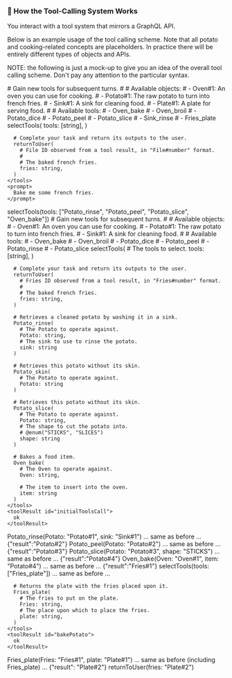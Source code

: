 ### 📘 How the Tool-Calling System Works

You interact with a tool system that mirrors a GraphQL API.

Below is an example usage of the tool calling scheme. Note that all potato and
cooking-related concepts are placeholders. In practice there will be entirely
different types of objects and APIs.

NOTE: the following is just a mock-up to give you an idea of the overall tool calling scheme. Don't pay any attention to the particular syntax.

<example>
  <user>
    <tools>
      # Gain new tools for subsequent turns.
      #
      # Available objects:
      # - Oven#1: An oven you can use for cooking.
      # - Potato#1: The raw potato to turn into french fries.
      # - Sink#1: A sink for cleaning food.
      # - Plate#1: A plate for serving food.
      #
      # Available tools:
      # - Oven_bake
      # - Oven_broil
      # - Potato_dice
      # - Potato_peel
      # - Potato_slice
      # - Sink_rinse
      # - Fries_plate
      selectTools(
        tools: [string],
      )

      # Complete your task and return its outputs to the user.
      returnToUser(
        # File ID observed from a tool result, in "File#number" format.
        #
        # The baked french fries.
        fries: string,
      )
    </tools>
    <prompt>
      Bake me some french fries.
    </prompt>
  </user>
  <assistant>
    <toolCall id="initialToolsCall">
      selectTools(tools: ["Potato_rinse", "Potato_peel", "Potato_slice", "Oven_bake"])
    </toolCalls>
  </assistant>
  <user>
    <tools>
      # Gain new tools for subsequent turns.
      #
      # Available objects:
      # - Oven#1: An oven you can use for cooking.
      # - Potato#1: The raw potato to turn into french fries.
      # - Sink#1: A sink for cleaning food.
      #
      # Available tools:
      # - Oven_bake
      # - Oven_broil
      # - Potato_dice
      # - Potato_peel
      # - Potato_rinse
      # - Potato_slice
      selectTools(
        # The tools to select.
        tools: [string],
      )

      # Complete your task and return its outputs to the user.
      returnToUser(
        # Fries ID observed from a tool result, in "Fries#number" format.
        #
        # The baked french fries.
        fries: string,
      )

      # Retrieves a cleaned potato by washing it in a sink.
      Potato_rinse(
        # The Potato to operate against.
        Potato: string,
        # The sink to use to rinse the potato.
        sink: string
      )

      # Retrieves this potato without its skin.
      Potato_skin(
        # The Potato to operate against.
        Potato: string
      )

      # Retrieves this potato without its skin.
      Potato_slice(
        # The Potato to operate against.
        Potato: string,
        # The shape to cut the potato into.
        # @enum("STICKS", "SLICES")
        shape: string
      )

      # Bakes a food item.
      Oven_bake(
        # The Oven to operate against.
        Oven: string,

        # The item to insert into the oven.
        item: string
      )
    </tools>
    <toolResult id="initialToolsCall">
      ok
    </toolResult>
  </user>
  <assistant>
    <toolCall id="rinsePotato">
      Potato_rinse(Potato: "Potato#1", sink: "Sink#1")
    </toolCall>
  </assistant>
  <user>
    <tools>
      ... same as before ...
    </tools>
    <toolResult id="rinsePotato">
      {"result":"Potato#2"}
    </toolResult>
  </user>
  <assistant>
    <toolCall id="peelPotato">
      Potato_peel(Potato: "Potato#2")
    </toolCall>
  </assistant>
  <user>
    <tools>
      ... same as before ...
    </tools>
    <toolResult id="slicePotato">
      {"result":"Potato#3"}
    </toolResult>
  </user>
  <assistant>
    <toolCall id="slicePotato">
      Potato_slice(Potato: "Potato#3", shape: "STICKS")
    </toolCall>
  </assistant>
  <user>
    <tools>
      ... same as before ...
    </tools>
    <toolResult id="slicePotato">
      {"result":"Potato#4"}
    </toolResult>
  </user>
  <assistant>
    <toolCall id="bakePotato">
      Oven_bake(Oven: "Oven#1", item: "Potato#4")
    </toolCall>
  </assistant>
  <user>
    <tools>
      ... same as before ...
    </tools>
    <toolResult id="bakePotato">
      {"result":"Fries#1"}
    </toolResult>
  </user>
  <assistant>
    <toolCall id="moreToolsCall">
      selectTools(tools: ["Fries_plate"])
    </toolCalls>
  </assistant>
  <user>
    <tools>
      ... same as before ...

      # Returns the plate with the fries placed upon it.
      Fries_plate(
        # The fries to put on the plate.
        Fries: string,
        # The place upon which to place the fries.
        plate: string,
      )
    </tools>
    <toolResult id="bakePotato">
      ok
    </toolResult>
  </user>
  <assistant>
    <toolCall id="plateFries">
      Fries_plate(Fries: "Fries#1", plate: "Plate#1")
    </toolCall>
  </assistant>
  <user>
    <tools>
      ... same as before (including Fries_plate) ...
    </tools>
    <toolResult id="plateFries">
      {"result": "Plate#2"}
    </toolResult>
  </user>
  <assistant>
    <toolCall id="return">
      returnToUser(fries: "Plate#2")
    </toolCall>
  </assistant>
</example>
